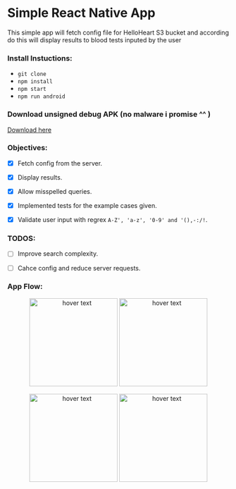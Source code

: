 # Simple React Native App
This simple app will fetch config file for HelloHeart S3 bucket and according do this will display results to blood tests inputed by the user
### Install Instuctions:
* `git clone`
* `npm install`
* `npm start`
* `npm run android`

### Download unsigned debug APK (no malware i promise ^^ )
[Download here](https://drive.google.com/file/d/11ZT4u3hKKysBuHUhtWKk0Jius-hJVonI/view?usp=sharing)


### Objectives:
- [x] Fetch config from the server.
- [x] Display results.
- [x] Allow misspelled queries.
- [x] Implemented tests for the example cases given.
- [x] Validate user input with regrex `A-Z', 'a-z', '0-9' and '(),-:/!`.



### TODOS:
- [ ] Improve search complexity.
- [ ] Cahce config and reduce server requests.


### App Flow:

<p align="center">
  <img src="https://user-images.githubusercontent.com/23456142/138075265-1a8c45e8-bd5f-4d20-8509-041bdcbf521b.png" width="200" title="hover text">
    <img src="https://user-images.githubusercontent.com/23456142/138075758-d541c8ff-4a46-4dca-a446-9f030f4e126d.png" width="200" title="hover text">

</p>


<p align="center">
  <img src="https://user-images.githubusercontent.com/23456142/138075768-5e5b7eed-b3ba-4f3d-9af5-62aadd5bc09d.png" width="200" title="hover text">
    <img src="https://user-images.githubusercontent.com/23456142/138075724-ccccda89-d639-4c61-b255-edc5d5598720.png" width="200" title="hover text">

</p>

